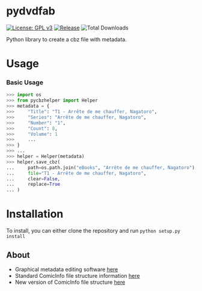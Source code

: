 # pydvdfab
[![License: GPL v3](https://img.shields.io/badge/License-GPL%20v3-blue.svg)](https://www.gnu.org/licenses/gpl-3.0)
[![Release](https://img.shields.io/github/release-date/hyugogirubato/pycbzhelper?style=plastic)](https://github.com/hyugogirubato/pycbzhelper/releases)
![Total Downloads](https://img.shields.io/github/downloads/hyugogirubato/pycbzhelper/total.svg?style=plastic)

Python library to create a cbz file with metadata.

# Usage

### Basic Usage

```python
>>> import os
>>> from pycbzhelper import Helper
>>> metadata = {
>>>     "Title": "T1 - Arrête de me chauffer, Nagatoro",
>>>     "Series": "Arrête de me chauffer, Nagatoro",
>>>     "Number": "1",
>>>     "Count": 8,
>>>     "Volume": 1
>>>     ...
>>> }
>>> ...
>>> helper = Helper(metadata)
>>> helper.save_cbz(
...     path=os.path.join("eBooks", "Arrête de me chauffer, Nagatoro"),
...     file="T1 - Arrête de me chauffer, Nagatoro",
...     clear=False,
...     replace=True
... )
```

# Installation

To install, you can either clone the repository and run `python setup.py install`

## About
- Graphical metadata editing software [here](https://github.com/comictagger/comictagger)
- Standard ComicInfo file structure information [here](https://github.com/Kussie/ComicInfoStandard)
- New version of ComicInfo file structure [here](https://github.com/anansi-project/comicinfo)